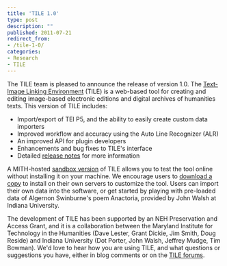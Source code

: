 ```yaml
---
title: 'TILE 1.0'
type: post
description: ""
published: 2011-07-21
redirect_from: 
- /tile-1-0/
categories:
- Research
- TILE
---
```

The TILE team is pleased to announce the release of version 1.0. The [Text-Image Linking Environment](http://mith.umd.edu/tile/) (TILE) is a web-based tool for creating and editing image-based electronic editions and digital archives of humanities texts. This version of TILE includes:

- Import/export of TEI P5, and the ability to easily create custom data importers
- Improved workflow and accuracy using the Auto Line Recognizer (ALR)
- An improved API for plugin developers
- Enhancements and bug fixes to TILE's interface
- Detailed [release notes](http://mith.umd.edu/tile/2011/07/21/tile-1-0-release/) for more information

A MITH-hosted [sandbox version](http://mith.umd.edu/tile/sandbox/) of TILE allows you to test the tool online without installing it on your machine. We encourage users to [download a copy](https://github.com/umd-mith/TILE/zipball/v1.0) to install on their own servers to customize the tool. Users can import their own data into the software, or get started by playing with pre-loaded data of Algernon Swinburne's poem Anactoria, provided by John Walsh at Indiana University.

The development of TILE has been supported by an NEH Preservation and Access Grant, and it is a collaboration between the Maryland Institute for Technology in the Humanities (Dave Lester, Grant Dickie, Jim Smith, Doug Reside) and Indiana University (Dot Porter, John Walsh, Jeffrey Mudge, Tim Bowman). We'd love to hear how you are using TILE, and what questions or suggestions you have, either in blog comments or on the [TILE forums](http://web.archive.org/web/20111203155024/http://mith.umd.edu:80/tile/forums/?).

